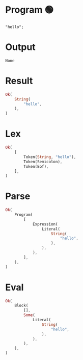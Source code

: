 # Program 🟢
```rustleaf
"hello";
```

# Output
```
None
```

# Result
```rust
Ok(
    String(
        "hello",
    ),
)
```

# Lex
```rust
Ok(
    [
        Token(String, "hello"),
        Token(Semicolon),
        Token(Eof),
    ],
)
```

# Parse
```rust
Ok(
    Program(
        [
            Expression(
                Literal(
                    String(
                        "hello",
                    ),
                ),
            ),
        ],
    ),
)
```

# Eval
```rust
Ok(
    Block(
        [],
        Some(
            Literal(
                String(
                    "hello",
                ),
            ),
        ),
    ),
)
```